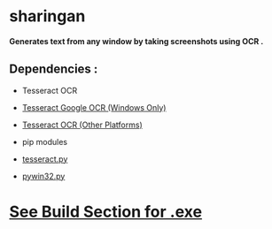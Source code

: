 # sharingan

#### Generates text from any window by taking screenshots using OCR .

## Dependencies :
- Tesseract OCR
- [Tesseract Google OCR (Windows Only)](https://github.com/UB-Mannheim/tesseract/wiki)
- [Tesseract OCR (Other Platforms)](https://github.com/tesseract-ocr/tesseract)

- pip modules
- [tesseract.py](https://pypi.org/project/pytesseract/)
- [pywin32.py](https://pypi.org/project/pywin32/)


# [See Build Section for .exe](https://github.com/chandan-02/sharingan/releases/tag/0.101a)  
